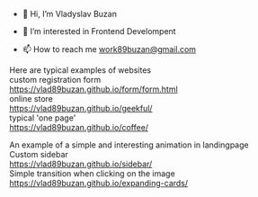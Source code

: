 - 👋 Hi, I’m Vladyslav Buzan
- 👀 I’m interested in Frontend Develompent

- 📫 How to reach me work89buzan@gmail.com

Here are typical examples of websites </br>
custom registration form  </br>
https://vlad89buzan.github.io/form/form.html  </br>
online store  </br>
https://vlad89buzan.github.io/geekful/  </br>
typical 'one page'  </br>
https://vlad89buzan.github.io/coffee/  </br>

An example of a simple and interesting animation in landingpage  </br>
Custom sidebar  </br>
https://vlad89buzan.github.io/sidebar/  </br>
Simple transition when clicking on the image  </br>
https://vlad89buzan.github.io/expanding-cards/  </br>


